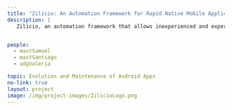 ```yaml
---
title: "Zilicio: An Automation Framework for Rapid Native Mobile Application Development"
description: |
   Zilicio, an automation framework that allows inexperienced and experienced developers to build real world apps in minutes for the two dominant mobile platforms. Zilicio creates both Android and iOS versions of a mobile application, which is connected to an automatically generated RESTful backend, all through a friendly end-user web application.


people:
  - mastSamuel
  - mastSantiago
  - udgValeria

topic: Evolution and Maintenance of Android Apps
no-link: true
layout: project
image: /img/project-images/ZilicioLogo.png
---
```

